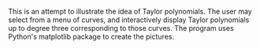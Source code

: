 This is an attempt to illustrate the idea of Taylor polynomials.  The
user may select from a menu of curves, and interactively display
Taylor polynomials up to degree three corresponding to those curves.
The program uses Python's matplotlib package to create the pictures.
